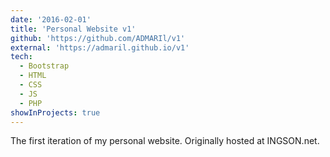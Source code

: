```yaml
---
date: '2016-02-01'
title: 'Personal Website v1'
github: 'https://github.com/ADMARIl/v1'
external: 'https://admaril.github.io/v1'
tech:
  - Bootstrap
  - HTML
  - CSS
  - JS
  - PHP
showInProjects: true
---
```


The first iteration of my personal website. Originally hosted at INGSON.net.
